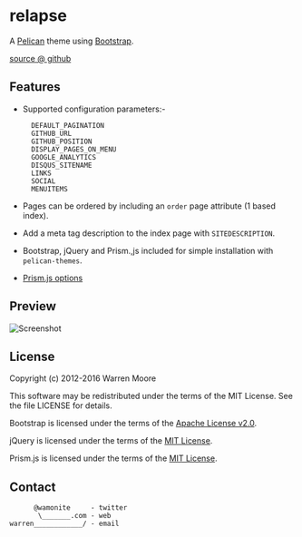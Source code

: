 # relapse

A [Pelican](http://pelican.notmyidea.org) theme using [Bootstrap](http://twitter.github.com/bootstrap).

[source @ github](https://github.com/wamonite/relapse)

## Features

* Supported configuration parameters:-

        DEFAULT_PAGINATION
        GITHUB_URL
        GITHUB_POSITION
        DISPLAY_PAGES_ON_MENU
        GOOGLE_ANALYTICS
        DISQUS_SITENAME
        LINKS
        SOCIAL
        MENUITEMS
        
* Pages can be ordered by including an ``order`` page attribute (1 based index).
* Add a meta tag description to the index page with ``SITEDESCRIPTION``.
* Bootstrap, jQuery and Prism.,js included for simple installation with ``pelican-themes``.
* [Prism.js options](http://prismjs.com/download.html?themes=prism&languages=markup+css+clike+javascript+bash+c+cpp+ruby+docker+git+http+json+lua+makefile+markdown+nginx+processing+python+rest+sql+vim+yaml&plugins=line-numbers+file-highlight+toolbar+show-language)

## Preview

![Screenshot](https://raw.github.com/wamonite/relapse/master/preview.png)

## License

Copyright (c) 2012-2016 Warren Moore

This software may be redistributed under the terms of the MIT License.
See the file LICENSE for details.

Bootstrap is licensed under the terms of the [Apache License v2.0](https://www.apache.org/licenses/LICENSE-2.0).

jQuery is licensed under the terms of the [MIT License](https://github.com/jquery/jquery/blob/master/MIT-LICENSE.txt).

Prism.js is licensed under the terms of the [MIT License](https://github.com/PrismJS/prism/blob/master/LICENSE).

## Contact

          @wamonite     - twitter
           \_______.com - web
    warren____________/ - email
